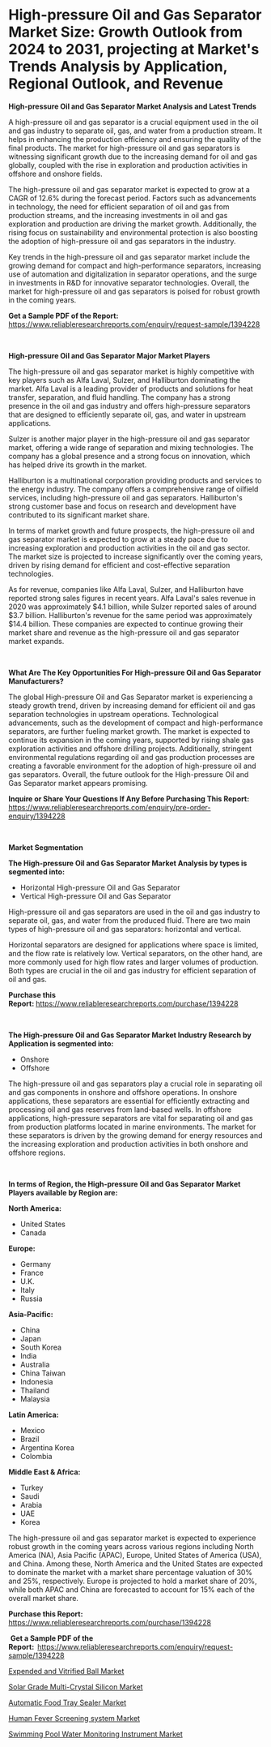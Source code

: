 <p><h1>High-pressure Oil and Gas Separator Market Size: Growth Outlook from 2024 to 2031, projecting at Market's Trends Analysis by Application, Regional Outlook, and Revenue</h1></p><p><strong>High-pressure Oil and Gas Separator Market Analysis and Latest Trends</strong></p>
<p><p>A high-pressure oil and gas separator is a crucial equipment used in the oil and gas industry to separate oil, gas, and water from a production stream. It helps in enhancing the production efficiency and ensuring the quality of the final products. The market for high-pressure oil and gas separators is witnessing significant growth due to the increasing demand for oil and gas globally, coupled with the rise in exploration and production activities in offshore and onshore fields.</p><p>The high-pressure oil and gas separator market is expected to grow at a CAGR of 12.6% during the forecast period. Factors such as advancements in technology, the need for efficient separation of oil and gas from production streams, and the increasing investments in oil and gas exploration and production are driving the market growth. Additionally, the rising focus on sustainability and environmental protection is also boosting the adoption of high-pressure oil and gas separators in the industry.</p><p>Key trends in the high-pressure oil and gas separator market include the growing demand for compact and high-performance separators, increasing use of automation and digitalization in separator operations, and the surge in investments in R&D for innovative separator technologies. Overall, the market for high-pressure oil and gas separators is poised for robust growth in the coming years.</p></p>
<p><strong>Get a Sample PDF of the Report:&nbsp;</strong> <a href="https://www.reliableresearchreports.com/enquiry/request-sample/1394228">https://www.reliableresearchreports.com/enquiry/request-sample/1394228</a></p>
<p>&nbsp;</p>
<p><strong>High-pressure Oil and Gas Separator Major Market Players</strong></p>
<p><p>The high-pressure oil and gas separator market is highly competitive with key players such as Alfa Laval, Sulzer, and Halliburton dominating the market. Alfa Laval is a leading provider of products and solutions for heat transfer, separation, and fluid handling. The company has a strong presence in the oil and gas industry and offers high-pressure separators that are designed to efficiently separate oil, gas, and water in upstream applications.</p><p>Sulzer is another major player in the high-pressure oil and gas separator market, offering a wide range of separation and mixing technologies. The company has a global presence and a strong focus on innovation, which has helped drive its growth in the market.</p><p>Halliburton is a multinational corporation providing products and services to the energy industry. The company offers a comprehensive range of oilfield services, including high-pressure oil and gas separators. Halliburton's strong customer base and focus on research and development have contributed to its significant market share.</p><p>In terms of market growth and future prospects, the high-pressure oil and gas separator market is expected to grow at a steady pace due to increasing exploration and production activities in the oil and gas sector. The market size is projected to increase significantly over the coming years, driven by rising demand for efficient and cost-effective separation technologies.</p><p>As for revenue, companies like Alfa Laval, Sulzer, and Halliburton have reported strong sales figures in recent years. Alfa Laval's sales revenue in 2020 was approximately $4.1 billion, while Sulzer reported sales of around $3.7 billion. Halliburton's revenue for the same period was approximately $14.4 billion. These companies are expected to continue growing their market share and revenue as the high-pressure oil and gas separator market expands.</p></p>
<p>&nbsp;</p>
<p><strong>What Are The Key Opportunities For High-pressure Oil and Gas Separator Manufacturers?</strong></p>
<p><p>The global High-pressure Oil and Gas Separator market is experiencing a steady growth trend, driven by increasing demand for efficient oil and gas separation technologies in upstream operations. Technological advancements, such as the development of compact and high-performance separators, are further fueling market growth. The market is expected to continue its expansion in the coming years, supported by rising shale gas exploration activities and offshore drilling projects. Additionally, stringent environmental regulations regarding oil and gas production processes are creating a favorable environment for the adoption of high-pressure oil and gas separators. Overall, the future outlook for the High-pressure Oil and Gas Separator market appears promising.</p></p>
<p><strong>Inquire or Share Your Questions If Any Before Purchasing This Report:</strong> <a href="https://www.reliableresearchreports.com/enquiry/pre-order-enquiry/1394228">https://www.reliableresearchreports.com/enquiry/pre-order-enquiry/1394228</a></p>
<p>&nbsp;</p>
<p><strong>Market Segmentation</strong></p>
<p><strong>The High-pressure Oil and Gas Separator Market Analysis by types is segmented into:</strong></p>
<p><ul><li>Horizontal High-pressure Oil and Gas Separator</li><li>Vertical High-pressure Oil and Gas Separator</li></ul></p>
<p><p>High-pressure oil and gas separators are used in the oil and gas industry to separate oil, gas, and water from the produced fluid. There are two main types of high-pressure oil and gas separators: horizontal and vertical. </p><p>Horizontal separators are designed for applications where space is limited, and the flow rate is relatively low. Vertical separators, on the other hand, are more commonly used for high flow rates and larger volumes of production. Both types are crucial in the oil and gas industry for efficient separation of oil and gas.</p></p>
<p><strong>Purchase this Report:&nbsp;</strong><a href="https://www.reliableresearchreports.com/purchase/1394228">https://www.reliableresearchreports.com/purchase/1394228</a></p>
<p>&nbsp;</p>
<p><strong>The High-pressure Oil and Gas Separator Market Industry Research by Application is segmented into:</strong></p>
<p><ul><li>Onshore</li><li>Offshore</li></ul></p>
<p><p>The high-pressure oil and gas separators play a crucial role in separating oil and gas components in onshore and offshore operations. In onshore applications, these separators are essential for efficiently extracting and processing oil and gas reserves from land-based wells. In offshore applications, high-pressure separators are vital for separating oil and gas from production platforms located in marine environments. The market for these separators is driven by the growing demand for energy resources and the increasing exploration and production activities in both onshore and offshore regions.</p></p>
<p>&nbsp;</p>
<p><strong>In terms of Region, the High-pressure Oil and Gas Separator Market Players available by Region are:</strong></p>
<p>
    <p> <strong> North America: </strong>
        <ul>
            <li>United States</li>
            <li>Canada</li>
        </ul>
        </p> 
    <p> <strong> Europe: </strong>
        <ul>
            <li>Germany</li>
            <li>France</li>
            <li>U.K.</li>
            <li>Italy</li>
            <li>Russia</li>
        </ul>
        </p> 
    <p> <strong> Asia-Pacific: </strong>
        <ul>
            <li>China</li>
            <li>Japan</li>
            <li>South Korea</li>
            <li>India</li>
            <li>Australia</li>
            <li>China Taiwan</li>
            <li>Indonesia</li>
            <li>Thailand</li>
            <li>Malaysia</li>
        </ul>
        </p> 
    <p> <strong> Latin America: </strong>
        <ul>
            <li>Mexico</li>
            <li>Brazil</li>
            <li>Argentina Korea</li>
            <li>Colombia</li>
        </ul>
        </p> 
    <p> <strong> Middle East & Africa: </strong>
        <ul>
            <li>Turkey</li>
            <li>Saudi</li>
            <li>Arabia</li>
            <li>UAE</li>
            <li>Korea</li>
        </ul>
    </p>
    </p>
<p><p>The high-pressure oil and gas separator market is expected to experience robust growth in the coming years across various regions including North America (NA), Asia Pacific (APAC), Europe, United States of America (USA), and China. Among these, North America and the United States are expected to dominate the market with a market share percentage valuation of 30% and 25%, respectively. Europe is projected to hold a market share of 20%, while both APAC and China are forecasted to account for 15% each of the overall market share.</p></p>
<p><strong>Purchase this Report: </strong><a href="https://www.reliableresearchreports.com/purchase/1394228">https://www.reliableresearchreports.com/purchase/1394228</a></p>
<p>&nbsp;<strong>Get a Sample PDF of the Report:&nbsp;&nbsp;</strong><a href="https://www.reliableresearchreports.com/enquiry/request-sample/1394228">https://www.reliableresearchreports.com/enquiry/request-sample/1394228</a></p>
<p><strong></strong></p>
<p><p><a href="https://github.com/luckyshygirl/Market-Research-Report-List-3/blob/main/expended-and-vitrified-ball-market.md">Expended and Vitrified Ball Market</a></p><p><a href="https://github.com/markusgodoy/Market-Research-Report-List-1/blob/main/solar-grade-multi-crystal-silicon-market.md">Solar Grade Multi-Crystal Silicon Market</a></p><p><a href="https://medium.com/@randyweaver2003/automatic-food-tray-sealer-market-exploring-market-share-market-trends-and-future-growth-5257338f86df">Automatic Food Tray Sealer Market</a></p><p><a href="https://medium.com/@dianaalsop666/human-fever-screening-system-market-size-cagr-trends-2024-2030-01fd3cc17049">Human Fever Screening system Market</a></p><p><a href="https://medium.com/@dianaalsop666/swimming-pool-water-monitoring-instrument-market-comprehensive-assessment-by-type-application-eb59cd0d8332">Swimming Pool Water Monitoring Instrument Market</a></p></p>
